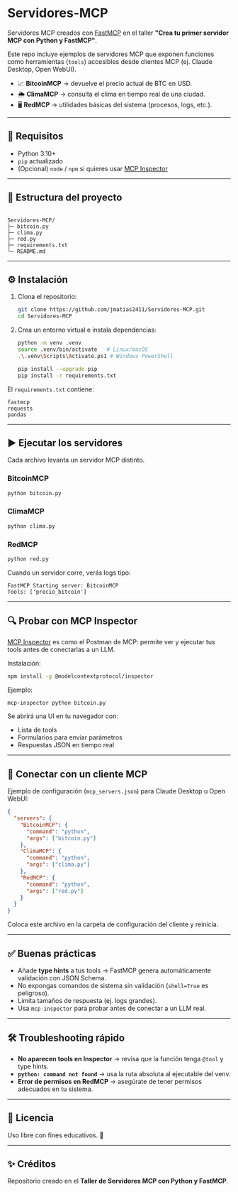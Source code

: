 # Servidores-MCP  
Servidores MCP creados con [FastMCP](https://pypi.org/project/fastmcp/) en el taller **"Crea tu primer servidor MCP con Python y FastMCP"**.  

Este repo incluye ejemplos de servidores MCP que exponen funciones como herramientas (`tools`) accesibles desde clientes MCP (ej. Claude Desktop, Open WebUI).  

- 📈 **BitcoinMCP** → devuelve el precio actual de BTC en USD.  
- 🌦 **ClimaMCP** → consulta el clima en tiempo real de una ciudad.  
- 🖥 **RedMCP** → utilidades básicas del sistema (procesos, logs, etc.).  

---

## 🚀 Requisitos
- Python 3.10+  
- `pip` actualizado  
- (Opcional) `node` / `npm` si quieres usar [MCP Inspector](https://www.npmjs.com/package/@modelcontextprotocol/inspector)  

---

## 📂 Estructura del proyecto
```

Servidores-MCP/
├─ bitcoin.py
├─ clima.py
├─ red.py
├─ requirements.txt
└─ README.md

````

---

## ⚙️ Instalación
1. Clona el repositorio:
   ```bash
   git clone https://github.com/jmatias2411/Servidores-MCP.git
   cd Servidores-MCP
    ````

2. Crea un entorno virtual e instala dependencias:

   ```bash
   python -m venv .venv
   source .venv/bin/activate   # Linux/macOS
   .\.venv\Scripts\Activate.ps1 # Windows PowerShell

   pip install --upgrade pip
   pip install -r requirements.txt
   ```

El `requirements.txt` contiene:

```
fastmcp
requests
pandas
```

---

## ▶️ Ejecutar los servidores

Cada archivo levanta un servidor MCP distinto.

### BitcoinMCP

```bash
python bitcoin.py
```

### ClimaMCP

```bash
python clima.py
```

### RedMCP

```bash
python red.py
```

Cuando un servidor corre, verás logs tipo:

```
FastMCP Starting server: BitcoinMCP
Tools: ['precio_bitcoin']
```

---

## 🔍 Probar con MCP Inspector

[MCP Inspector](https://www.npmjs.com/package/@modelcontextprotocol/inspector) es como el Postman de MCP: permite ver y ejecutar tus tools antes de conectarlas a un LLM.

Instalación:

```bash
npm install -g @modelcontextprotocol/inspector
```

Ejemplo:

```bash
mcp-inspector python bitcoin.py
```

Se abrirá una UI en tu navegador con:

* Lista de tools
* Formularios para enviar parámetros
* Respuestas JSON en tiempo real

---

## 🤖 Conectar con un cliente MCP

Ejemplo de configuración (`mcp_servers.json`) para Claude Desktop u Open WebUI:

```json
{
  "servers": {
    "BitcoinMCP": {
      "command": "python",
      "args": ["bitcoin.py"]
    },
    "ClimaMCP": {
      "command": "python",
      "args": ["clima.py"]
    },
    "RedMCP": {
      "command": "python",
      "args": ["red.py"]
    }
  }
}
```

Coloca este archivo en la carpeta de configuración del cliente y reinicia.

---

## ✅ Buenas prácticas

* Añade **type hints** a tus tools → FastMCP genera automáticamente validación con JSON Schema.
* No expongas comandos de sistema sin validación (`shell=True` es peligroso).
* Limita tamaños de respuesta (ej. logs grandes).
* Usa `mcp-inspector` para probar antes de conectar a un LLM real.

---

## 🛠 Troubleshooting rápido

* **No aparecen tools en Inspector** → revisa que la función tenga `@tool` y type hints.
* **`python: command not found`** → usa la ruta absoluta al ejecutable del venv.
* **Error de permisos en RedMCP** → asegúrate de tener permisos adecuados en tu sistema.

---

## 📜 Licencia

Uso libre con fines educativos. 🚀

---

## ✨ Créditos

Repositorio creado en el **Taller de Servidores MCP con Python y FastMCP**.
